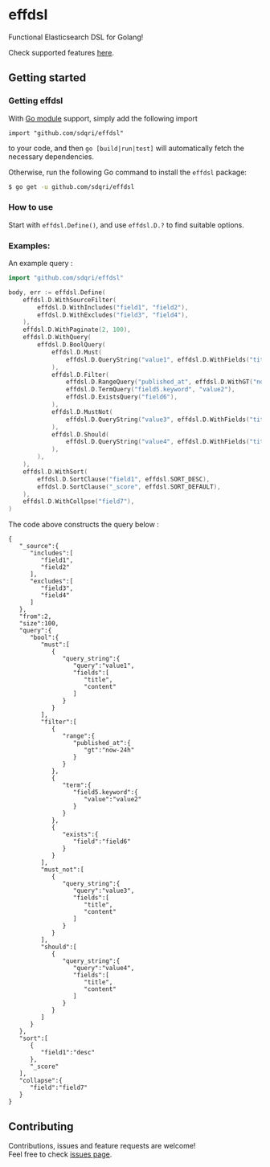 # effdsl

Functional Elasticsearch DSL for Golang!

Check supported features [here](FEATURES.md).

## Getting started

### Getting effdsl

With [Go module](https://github.com/golang/go/wiki/Modules) support, simply add the following import

```
import "github.com/sdqri/effdsl"
```

to your code, and then `go [build|run|test]` will automatically fetch the necessary dependencies.

Otherwise, run the following Go command to install the `effdsl` package:

```sh
$ go get -u github.com/sdqri/effdsl
```

### How to use

Start with `effdsl.Define()`, and use `effdsl.D.?` to find suitable options.

### Examples:

An example query :

```go
import "github.com/sdqri/effdsl"

body, err := effdsl.Define(
	effdsl.D.WithSourceFilter(
		effdsl.D.WithIncludes("field1", "field2"),
		effdsl.D.WithExcludes("field3", "field4"),
	),
	effdsl.D.WithPaginate(2, 100),
	effdsl.D.WithQuery(
		effdsl.D.BoolQuery(
			effdsl.D.Must(
				effdsl.D.QueryString("value1", effdsl.D.WithFields("title", "content")),
			),
			effdsl.D.Filter(
				effdsl.D.RangeQuery("published_at", effdsl.D.WithGT("now-24h")),
				effdsl.D.TermQuery("field5.keyword", "value2"),
				effdsl.D.ExistsQuery("field6"),
			),
			effdsl.D.MustNot(
				effdsl.D.QueryString("value3", effdsl.D.WithFields("title", "content")),
			),
			effdsl.D.Should(
				effdsl.D.QueryString("value4", effdsl.D.WithFields("title", "content")),
			),
		),
	),
	effdsl.D.WithSort(
		effdsl.D.SortClause("field1", effdsl.SORT_DESC),
		effdsl.D.SortClause("_score", effdsl.SORT_DEFAULT),
	),
	effdsl.D.WithCollpse("field7"),
)
```

The code above constructs the query below :

```
{
   "_source":{
      "includes":[
         "field1",
         "field2"
      ],
      "excludes":[
         "field3",
         "field4"
      ]
   },
   "from":2,
   "size":100,
   "query":{
      "bool":{
         "must":[
            {
               "query_string":{
                  "query":"value1",
                  "fields":[
                     "title",
                     "content"
                  ]
               }
            }
         ],
         "filter":[
            {
               "range":{
                  "published_at":{
                     "gt":"now-24h"
                  }
               }
            },
            {
               "term":{
                  "field5.keyword":{
                     "value":"value2"
                  }
               }
            },
            {
               "exists":{
                  "field":"field6"
               }
            }
         ],
         "must_not":[
            {
               "query_string":{
                  "query":"value3",
                  "fields":[
                     "title",
                     "content"
                  ]
               }
            }
         ],
         "should":[
            {
               "query_string":{
                  "query":"value4",
                  "fields":[
                     "title",
                     "content"
                  ]
               }
            }
         ]
      }
   },
   "sort":[
      {
         "field1":"desc"
      },
      "_score"
   ],
   "collapse":{
      "field":"field7"
   }
}
```

## Contributing

Contributions, issues and feature requests are welcome!<br />Feel free to check [issues page](issues).
